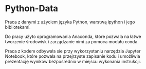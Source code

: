 # Python-Data

Praca z danymi z użyciem języka Python, warstwą ipython i jego bibliotekami. 

Do pracy użyto oprogramowania Anaconda, które pozwala na łatwe tworzenie środowisk i zarządzanie nimi za pomoca modułu conda. 

Praca z kodem odbywała sie przy wykorzystaniu narzędzia Jupyter Notebook, które pozwala na przejrzyste zapisanie kodu i umożliwia prezentację wyników bezposrednio w miejscu wykonania instrukcji. 
